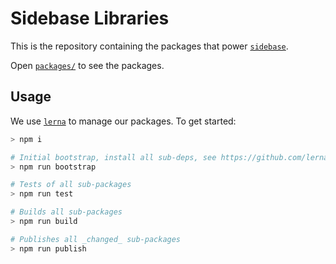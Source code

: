 # Sidebase Libraries

This is the repository containing the packages that power [`sidebase`](https://github.com/sidestream-tech/sidebase/).

Open [`packages/`](./packages/) to see the packages.

## Usage

We use [`lerna`](https://lerna.js.org/) to manage our packages. To get started:
```bash
> npm i

# Initial bootstrap, install all sub-deps, see https://github.com/lerna/lerna/tree/main/commands/bootstrap
> npm run bootstrap

# Tests of all sub-packages
> npm run test

# Builds all sub-packages
> npm run build

# Publishes all _changed_ sub-packages
> npm run publish
```
